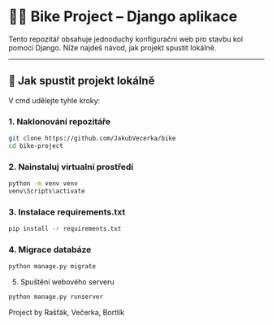 # 🚴‍♂️ Bike Project – Django aplikace

Tento repozitář obsahuje jednoduchý konfigurační web pro stavbu kol pomocí Django. Níže najdeš návod, jak projekt spustit lokálně.

---

## 🔧 Jak spustit projekt lokálně

V cmd udělejte tyhle kroky:

### 1. Naklonování repozitáře
```bash
git clone https://github.com/JakubVecerka/bike
cd bike-project
```

### 2. Nainstaluj virtualní prostředí
``` bash
python -m venv venv
venv\Scripts\activate

```
### 3. Instalace requirements.txt
``` bash
pip install -r requirements.txt
```
### 4. Migrace databáze
``` bash
python manage.py migrate
```
5. Spuštění webového serveru
   
``` bash
python manage.py runserver
```

Project by Rašťák, Večerka, Bortlík
